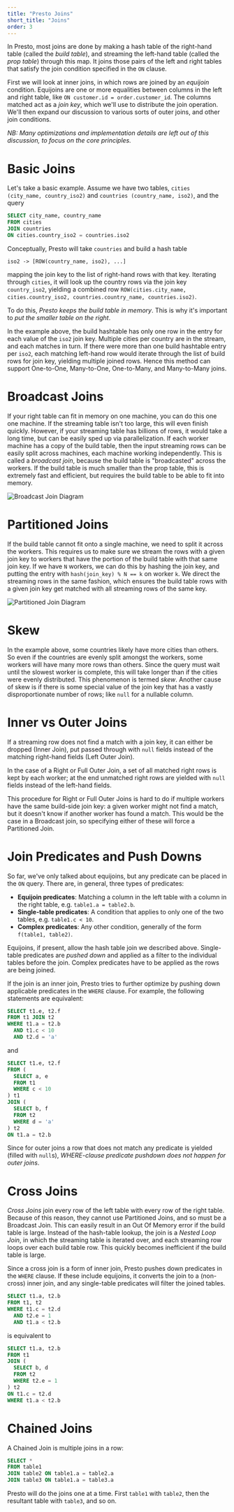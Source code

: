 ```yaml
---
title: "Presto Joins"
short_title: "Joins"
order: 3
---
```


In Presto, most joins are done by making a hash table of the right-hand table
(called the _build table_), and streaming the left-hand table (called the
_prop table_) through this map.  It joins those pairs of the left and right
tables that satisfy the join condition specified in the `ON` clause.

First we will look at inner joins, in which rows are joined by an _equijoin_
condition.  Equijoins are one or more equalities between columns in the left and
right table, like `ON customer.id = order.customer_id`.  The columns matched
act as a _join key_, which we'll use to distribute the join operation. We'll
then expand our discussion to various sorts of outer joins, and other join
conditions.

_NB: Many optimizations and implementation details are left out of this
discussion, to focus on the core principles._

Basic Joins
===========
Let's take a basic example.  Assume we have two tables,
`cities (city_name, country_iso2)` and `countries (country_name, iso2)`, and the
query

```sql
SELECT city_name, country_name
FROM cities
JOIN countries
ON cities.country_iso2 = countries.iso2
```

Conceptually, Presto will take `countries` and build a hash table
```
iso2 -> [ROW(country_name, iso2), ...]
```
mapping the join key to the list of right-hand rows with that key. Iterating
through `cities`, it will look up the country rows via the join key
`country_iso2`, yielding a combined row
`ROW(cities.city_name, cities.country_iso2, countries.country_name, countries.iso2)`.

To do this, _Presto keeps the build table in memory_.  This is why it's important
to _put the smaller table on the right_.

In the example above, the build hashtable has only one row in the entry for
each value of the `iso2` join key.  Multiple cities per country are in the
stream, and each matches in turn.  If there were more than one build hashtable
entry per `iso2`, each matching left-hand row would iterate through the list of
build rows for join key, yielding multiple joined rows.  Hence this method can
support One-to-One, Many-to-One, One-to-Many, and Many-to-Many joins.

Broadcast Joins
===============
If your right table can fit in memory on one machine, you can do this one one
machine.  If the streaming table isn't too large, this will even finish
quickly.  However, if your streaming table has billions of rows, it would take
a long time, but can be easily sped up via parallelization.  If each worker
machine has a copy of the build table, then the input streaming rows can be
easily split across machines, each machine working independently.  This is
called a _broadcast join_, because the build table is "broadcasted" across the
workers.  If the build table is much smaller than the prop table, this is
extremely fast and efficient, but requires the build table to be able to
fit into memory.

![Broadcast Join Diagram](/assets/BroadcastJoin.svg "Broadcast Join Diagram")

Partitioned Joins
=================
If the build table cannot fit onto a single machine, we need to split it across
the workers.  This requires us to make sure we stream the rows with a given
join key to workers that have the portion of the build table with that same join
key.  If we have `N` workers, we can do this by hashing the join key, and
putting the entry with `hash(join_key) % N == k` on worker `k`.  We direct the
streaming rows in the same fashion, which ensures the build table rows with a
given join key get matched with all streaming rows of the same key.

![Partitioned Join Diagram](/assets/PartitionedJoin.svg "Partitioned Join Diagram")

Skew
====
In the example above, some countries likely have more cities than others.  So
even if the countries are evenly split amongst the workers, some workers will have
many more rows than others.  Since the query must wait until the slowest worker
is complete, this will take longer than if the cities were evenly distributed.
This phenomenon is termed _skew_.  Another cause of skew is if there is some
special value of the join key that has a vastly disproportionate number of
rows; like `null` for a nullable column.

Inner vs Outer Joins
====================
If a streaming row does not find a match with a join key, it can either be
dropped (Inner Join), put passed through with `null` fields instead of the
matching right-hand fields (Left Outer Join).

In the case of a Right or Full Outer Join, a set of all matched right rows is
kept by each worker; at the end unmatched right rows are yielded with `null`
fields instead of the left-hand fields.

This procedure for Right or Full Outer Joins is hard to do if multiple workers
have the same build-side join key: a given worker might not find a match, but
it doesn't know if another worker has found a match.  This would be the case in
a Broadcast join, so specifying either of these will force a Partitioned Join.

Join Predicates and Push Downs
==============================
So far, we've only talked about equijoins, but any predicate can be placed in
the `ON` query.  There are, in general, three types of predicates:

* **Equijoin predicates**: Matching a column in the left table with a column in
  the right table, e.g. `table1.a = table2.b`.
* **Single-table predicates**: A condition that applies to only one of the two
  tables, e.g. `table1.c < 10`.
* **Complex predicates**: Any other condition, generally of the form
  `f(table1, table2)`.

Equijoins, if present, allow the hash table join we described above.
Single-table predicates are _pushed down_ and applied as a filter to the
individual tables before the join.  Complex predicates have to be applied as the
rows are being joined.

If the join is an inner join, Presto tries to further optimize by pushing down
applicable predicates in the `WHERE` clause.  For example, the following
statements are equivalent:

```sql
SELECT t1.e, t2.f
FROM t1 JOIN t2
WHERE t1.a = t2.b
  AND t1.c < 10
  AND t2.d = 'a'
```

and

```sql
SELECT t1.e, t2.f
FROM (
  SELECT a, e
  FROM t1
  WHERE c < 10
) t1
JOIN (
  SELECT b, f
  FROM t2
  WHERE d = 'a'
) t2
ON t1.a = t2.b
```

Since for outer joins a row that does not match any predicate is yielded (filled
with `null`s), _WHERE-clause predicate pushdown does not happen for outer joins_.

Cross Joins
===========
_Cross Joins_ join every row of the left table with every row of the right
table.  Because of this reason, they cannot use Partitioned Joins, and so must
be a Broadcast Join.  This can easily result in an Out Of Memory error if the
build table is large.  Instead of the hash-table lookup, the join is a
_Nested Loop Join_, in which the streaming table is iterated over, and each
streaming row loops over each build table row.  This quickly becomes inefficient
if the build table is large.

Since a cross join is a form of inner join, Presto pushes down predicates in the
`WHERE` clause.  If these include equijoins, it converts the join to a
(non-cross) inner join, and any single-table predicates will filter the joined
tables.

```sql
SELECT t1.a, t2.b
FROM t1, t2
WHERE t1.c = t2.d
  AND t2.e = 1
  AND t1.a < t2.b
```

is equivalent to

```sql
SELECT t1.a, t2.b
FROM t1
JOIN (
  SELECT b, d
  FROM t2
  WHERE t2.e = 1
) t2
ON t1.c = t2.d
WHERE t1.a < t2.b
```

Chained Joins
=============
A Chained Join is multiple joins in a row:

```sql
SELECT *
FROM table1
JOIN table2 ON table1.a = table2.a
JOIN table3 ON table1.a = table3.a
```

Presto will do the joins one at a time.  First `table1` with `table2`, then the
resultant table with `table3`, and so on.


[Presto Overview]: index "Presto Overview"
[Presto Map-Reduce]: presto-map-reduce "Presto Map-Reduce"
[Presto Joins]: presto-joins "Presto Joins"
[Presto Connectors]: presto-connectors "Presto Connectors"
